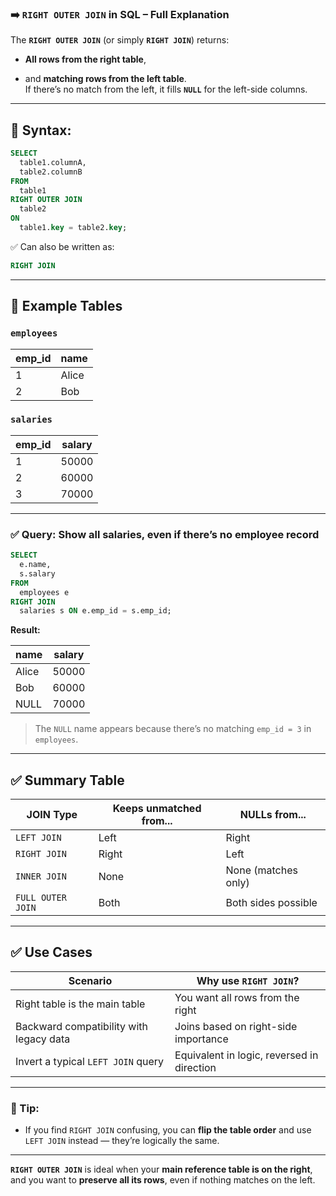 ### ➡️ `RIGHT OUTER JOIN` in SQL – Full Explanation

The **`RIGHT OUTER JOIN`** (or simply **`RIGHT JOIN`**) returns:

- **All rows from the right table**,
    
- and **matching rows from the left table**.  
    If there’s no match from the left, it fills **`NULL`** for the left-side columns.
    

---

## 🔹 **Syntax:**

```sql
SELECT 
  table1.columnA,
  table2.columnB
FROM 
  table1
RIGHT OUTER JOIN 
  table2
ON 
  table1.key = table2.key;
```

✅ Can also be written as:

```sql
RIGHT JOIN
```

---

## 📌 **Example Tables**

### `employees`

|emp_id|name|
|---|---|
|1|Alice|
|2|Bob|

### `salaries`

|emp_id|salary|
|---|---|
|1|50000|
|2|60000|
|3|70000|

---

### ✅ Query: Show all salaries, even if there’s no employee record

```sql
SELECT 
  e.name,
  s.salary
FROM 
  employees e
RIGHT JOIN 
  salaries s ON e.emp_id = s.emp_id;
```

**Result:**

|name|salary|
|---|---|
|Alice|50000|
|Bob|60000|
|NULL|70000|

> The `NULL` name appears because there’s no matching `emp_id = 3` in `employees`.

---

## ✅ Summary Table

|JOIN Type|Keeps unmatched from...|NULLs from...|
|---|---|---|
|`LEFT JOIN`|Left|Right|
|`RIGHT JOIN`|Right|Left|
|`INNER JOIN`|None|None (matches only)|
|`FULL OUTER JOIN`|Both|Both sides possible|

---

## ✅ Use Cases

|Scenario|Why use `RIGHT JOIN`?|
|---|---|
|Right table is the main table|You want all rows from the right|
|Backward compatibility with legacy data|Joins based on right-side importance|
|Invert a typical `LEFT JOIN` query|Equivalent in logic, reversed in direction|

---

### 🧠 Tip:

- If you find `RIGHT JOIN` confusing, you can **flip the table order** and use `LEFT JOIN` instead — they’re logically the same.
    

---

**`RIGHT OUTER JOIN`** is ideal when your **main reference table is on the right**, and you want to **preserve all its rows**, even if nothing matches on the left.